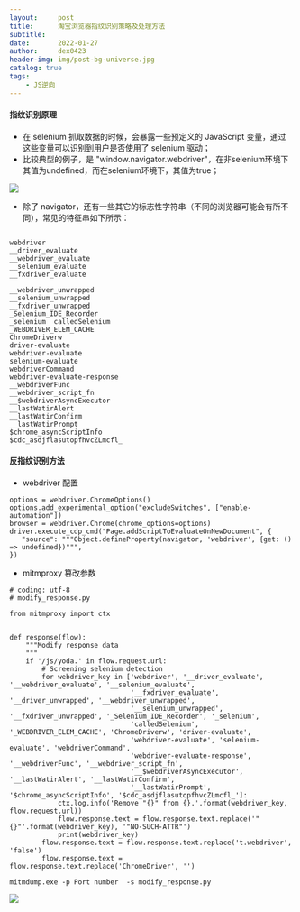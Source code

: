 ```yaml
---
layout:     post
title:      淘宝浏览器指纹识别策略及处理方法
subtitle:   
date:       2022-01-27
author:     dex0423
header-img: img/post-bg-universe.jpg
catalog: true
tags:
    - JS逆向
---
```


#### 指纹识别原理
- 在 selenium 抓取数据的时候，会暴露一些预定义的 JavaScript 变量，通过这些变量可以识别到用户是否使用了 selenium 驱动；
- 比较典型的例子，是 "window.navigator.webdriver"，在非selenium环境下其值为undefined，而在selenium环境下，其值为true；

![]({{site.baseurl}}/img-post/taobao-fingerprint.png)

- 除了 navigator，还有一些其它的标志性字符串（不同的浏览器可能会有所不同），常见的特征串如下所示：

```

webdriver  
__driver_evaluate  
__webdriver_evaluate  
__selenium_evaluate  
__fxdriver_evaluate  
  
__webdriver_unwrapped  
__selenium_unwrapped  
__fxdriver_unwrapped  
_Selenium_IDE_Recorder  
_selenium  calledSelenium  
_WEBDRIVER_ELEM_CACHE  
ChromeDriverw  
driver-evaluate  
webdriver-evaluate  
selenium-evaluate  
webdriverCommand  
webdriver-evaluate-response  
__webdriverFunc  
__webdriver_script_fn  
__$webdriverAsyncExecutor  
__lastWatirAlert  
__lastWatirConfirm  
__lastWatirPrompt  
$chrome_asyncScriptInfo  
$cdc_asdjflasutopfhvcZLmcfl_
```

#### 反指纹识别方法

- webdriver 配置
```
options = webdriver.ChromeOptions()
options.add_experimental_option("excludeSwitches", ["enable-automation"])
browser = webdriver.Chrome(chrome_options=options)
driver.execute_cdp_cmd("Page.addScriptToEvaluateOnNewDocument", {
   "source": """Object.defineProperty(navigator, 'webdriver', {get: () => undefined})""",
})
```

- mitmproxy 篡改参数

```
# coding: utf-8
# modify_response.py

from mitmproxy import ctx


def response(flow):
    """Modify response data
    """
    if '/js/yoda.' in flow.request.url:
        # Screening selenium detection
        for webdriver_key in ['webdriver', '__driver_evaluate', '__webdriver_evaluate', '__selenium_evaluate',
                              '__fxdriver_evaluate', '__driver_unwrapped', '__webdriver_unwrapped',
                              '__selenium_unwrapped', '__fxdriver_unwrapped', '_Selenium_IDE_Recorder', '_selenium',
                              'calledSelenium', '_WEBDRIVER_ELEM_CACHE', 'ChromeDriverw', 'driver-evaluate',
                              'webdriver-evaluate', 'selenium-evaluate', 'webdriverCommand',
                              'webdriver-evaluate-response', '__webdriverFunc', '__webdriver_script_fn',
                              '__$webdriverAsyncExecutor', '__lastWatirAlert', '__lastWatirConfirm',
                              '__lastWatirPrompt', '$chrome_asyncScriptInfo', '$cdc_asdjflasutopfhvcZLmcfl_']:
            ctx.log.info('Remove "{}" from {}.'.format(webdriver_key, flow.request.url))
            flow.response.text = flow.response.text.replace('"{}"'.format(webdriver_key), '"NO-SUCH-ATTR"')
            print(webdriver_key)
        flow.response.text = flow.response.text.replace('t.webdriver', 'false')
        flow.response.text = flow.response.text.replace('ChromeDriver', '')
```

```
mitmdump.exe -p Port number  -s modify_response.py
```

![]({{site.baseurl}}/img-post/taobao-fingerprint-1.png)

